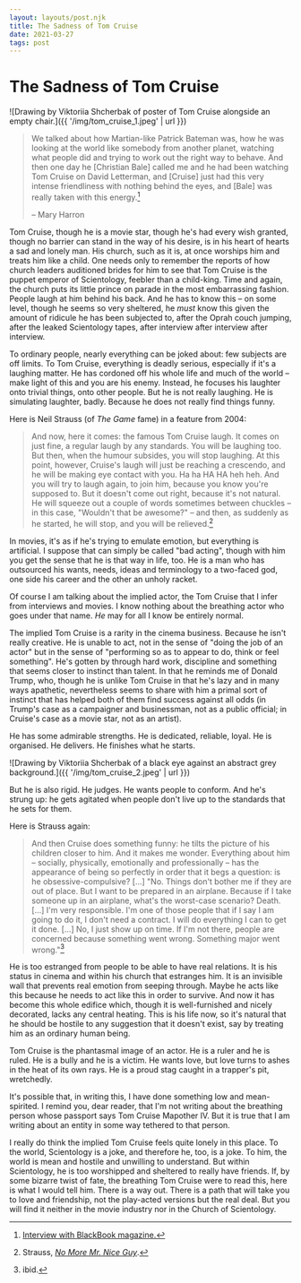 ```yaml
---
layout: layouts/post.njk
title: The Sadness of Tom Cruise
date: 2021-03-27
tags: post
---
```


# The Sadness of Tom Cruise

![Drawing by Viktoriia Shcherbak of poster of Tom Cruise alongside an empty chair.]({{ '/img/tom_cruise_1.jpeg' | url }})

> We talked about how Martian-like Patrick Bateman was, how he was looking at the world like somebody from another planet, watching what people did and trying to work out the right way to behave. And then one day he [Christian Bale] called me and he had been watching Tom Cruise on David Letterman, and [Cruise] just had this very intense friendliness with nothing behind the eyes, and [Bale] was really taken with this energy.[^1]
>
> – Mary Harron

Tom Cruise, though he is a movie star, though he's had every wish granted, though no barrier can stand in the way of his desire, is in his heart of hearts a sad and lonely man. His church, such as it is, at once worships him and treats him like a child. One needs only to remember the reports of how church leaders auditioned brides for him to see that Tom Cruise is the puppet emperor of Scientology, feebler than a child-king. Time and again, the church puts its little prince on parade in the most embarrassing fashion. People laugh at him behind his back. And he has to know this – on some level, though he seems so very sheltered, he _must_ know this given the amount of ridicule he has been subjected to, after the Oprah couch jumping, after the leaked Scientology tapes, after interview after interview after interview.

To ordinary people, nearly everything can be joked about: few subjects are off limits. To Tom Cruise, everything is deadly serious, especially if it's a laughing matter. He has cordoned off his whole life and much of the world – make light of this and you are his enemy. Instead, he focuses his laughter onto trivial things, onto other people. But he is not really laughing. He is simulating laughter, badly. Because he does not really find things funny.

Here is Neil Strauss (of _The Game_ fame) in a feature from 2004:

> And now, here it comes: the famous Tom Cruise laugh. It comes on just fine, a regular laugh by any standards. You will be laughing too. But then, when the humour subsides, you will stop laughing. At this point, however, Cruise's laugh will just be reaching a crescendo, and he will be making eye contact with you. Ha ha HA HA heh heh. And you will try to laugh again, to join him, because you know you're supposed to. But it doesn't come out right, because it's not natural. He will squeeze out a couple of words sometimes between chuckles – in this case, "Wouldn't that be awesome?" – and then, as suddenly as he started, he will stop, and you will be relieved.[^2]

In movies, it's as if he's trying to emulate emotion, but everything is artificial. I suppose that can simply be called "bad acting", though with him you get the sense that he is that way in life, too. He is a man who has outsourced his wants, needs, ideas and terminology to a two-faced god, one side his career and the other an unholy racket.

Of course I am talking about the implied actor, the Tom Cruise that I infer from interviews and movies. I know nothing about the breathing actor who goes under that name. _He_ may for all I know be entirely normal.

The implied Tom Cruise is a rarity in the cinema business. Because he isn't really creative. He is unable to act, not in the sense of "doing the job of an actor" but in the sense of "performing so as to appear to do, think or feel something". He's gotten by through hard work, discipline and something that seems closer to instinct than talent. In that he reminds me of Donald Trump, who, though he is unlike Tom Cruise in that he's lazy and in many ways apathetic, nevertheless seems to share with him a primal sort of instinct that has helped both of them find success against all odds (in Trump's case as a campaigner and businessman, not as a public official; in Cruise's case as a movie star, not as an artist).

He has some admirable strengths. He is dedicated, reliable, loyal. He is organised. He delivers. He finishes what he starts.

![Drawing by Viktoriia Shcherbak of a black eye against an abstract grey background.]({{ '/img/tom_cruise_2.jpeg' | url }})

But he is also rigid. He judges. He wants people to conform. And he's strung up: he gets agitated when people don't live up to the standards that he sets for them.

Here is Strauss again:

> And then Cruise does something funny: he tilts the picture of his children closer to him. And it makes me wonder. Everything about him – socially, physically, emotionally and professionally – has the appearance of being so perfectly in order that it begs a question: is he obsessive-compulsive? [...] "No. Things don't bother me if they are out of place. But I want to be prepared in an airplane. Because if I take someone up in an airplane, what's the worst-case scenario? Death. [...] I'm very responsible. I'm one of those people that if I say I am going to do it, I don't need a contract. I will do everything I can to get it done. [...] No, I just show up on time. If I'm not there, people are concerned because something went wrong. Something major went wrong."[^3]

He is too estranged from people to be able to have real relations. It is his status in cinema and within his church that estranges him. It is an invisible wall that prevents real emotion from seeping through. Maybe he acts like this because he needs to act like this in order to survive. And now it has become this whole edifice which, though it is well-furnished and nicely decorated, lacks any central heating. This is his life now, so it's natural that he should be hostile to any suggestion that it doesn't exist, say by treating him as an ordinary human being.

Tom Cruise is the phantasmal image of an actor. He is a ruler and he is ruled. He is a bully and he is a victim. He wants love, but love turns to ashes in the heat of its own rays. He is a proud stag caught in a trapper's pit, wretchedly.

It's possible that, in writing this, I have done something low and mean-spirited. I remind you, dear reader, that I'm not writing about the breathing person whose passport says Tom Cruise Mapother IV. But it is true that I am writing about an entity in some way tethered to that person.

I really do think the implied Tom Cruise feels quite lonely in this place. To the world, Scientology is a joke, and therefore he, too, is a joke. To him, the world is mean and hostile and unwilling to understand. But within Scientology, he is too worshipped and sheltered to really have friends. If, by some bizarre twist of fate, the breathing Tom Cruise were to read this, here is what I would tell him. There is a way out. There is a path that will take you to love and friendship, not the play-acted versions but the real deal. But you will find it neither in the movie industry nor in the Church of Scientology.

[^1]: [Interview with BlackBook magazine.](https://webcache.googleusercontent.com/search?q=cache:https%3A%2F%2Fblackbookmag.com%2Farts-culture%2Ffilm%2Fmary-harron-reveals-inspiration-behind-patrick-bateman%2F)
[^2]: Strauss, _[No More Mr. Nice Guy](https://webcache.googleusercontent.com/search?q=cache:V_XSuf0S0qkJ:https://www.theguardian.com/film/2004/sep/12/features.magazine+&cd=1&hl=en&ct=clnk&gl=se)_.
[^3]: ibid.
